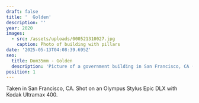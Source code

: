 ```yaml
---
draft: false
title: '  Golden'
description: ''
year: 2020
images:
  - src: /assets/uploads/000521310027.jpg
    caption: Photo of building with pillars
date: '2025-05-13T04:08:39.695Z'
seo:
  title: Dom35mm - Golden
  description: 'Picture of a government building in San Francisco, CA (2020).'
position: 1
---
```



Taken in San Francisco, CA. Shot on an Olympus Stylus Epic DLX with Kodak Ultramax 400.
